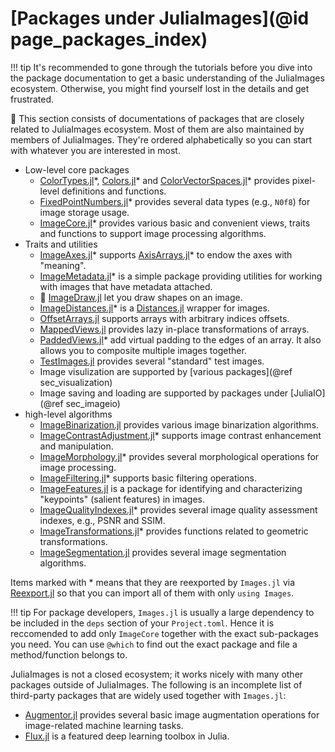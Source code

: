 # [Packages under JuliaImages](@id page_packages_index)

!!! tip
    It's recommended to gone through the tutorials before you dive into the package documentation to get
    a basic understanding of the JuliaImages ecosystem. Otherwise, you might find yourself lost in the
    details and get frustrated.

🚧 This section consists of documentations of packages that are closely related to JuliaImages ecosystem.
Most of them are also maintained by members of JuliaImages. They're ordered alphabetically so you can
start with whatever you are interested in most.

* Low-level core packages
  * [ColorTypes.jl](https://github.com/JuliaGraphics/ColorTypes.jl)\*,
    [Colors.jl](https://github.com/JuliaGraphics/Colors.jl)\*
    and [ColorVectorSpaces.jl](https://github.com/JuliaGraphics/ColorVectorSpace.jl)\*
    provides pixel-level definitions and functions.
  * [FixedPointNumbers.jl](https://github.com/JuliaMath/FixedPointNumbers.jl)\* provides several data
    types (e.g., `N0f8`) for image storage usage.
  * [ImageCore.jl](https://juliaimages.org/ImageCore.jl/stable/)\* provides various basic and
    convenient views, traits and functions to support image processing algorithms.
* Traits and utilities
  * [ImageAxes.jl](https://github.com/JuliaImages/ImageAxes.jl)\* supports
    [AxisArrays.jl](https://github.com/JuliaArrays/AxisArrays.jl)\* to endow the axes with "meaning".
  * [ImageMetadata.jl](https://github.com/JuliaImages/ImageMetadata.jl)\* is a simple package
    providing utilities for working with images that have metadata attached.
  * 🚧 [ImageDraw.jl](https://github.com/JuliaImages/ImageDraw.jl) let you draw shapes on an image.
  * [ImageDistances.jl](https://github.com/JuliaImages/ImageDistances.jl)\* is a
    [Distances.jl](https://github.com/JuliaStats/Distances.jl) wrapper for images.
  * [OffsetArrays.jl](https://github.com/JuliaArrays/OffsetArrays.jl) supports arrays with arbitrary
    indices offsets.
  * [MappedViews.jl](https://github.com/JuliaArrays/MappedArrays.jl) provides lazy in-place transformations
    of arrays.
  * [PaddedViews.jl](https://github.com/JuliaArrays/PaddedViews.jl)\* add virtual padding to the edges
    of an array. It also allows you to composite multiple images together.
  * [TestImages.jl](https://github.com/JuliaImages/TestImages.jl) provides several "standard" test images.
  * Image visulization are supported by [various packages](@ref sec_visualization)
  * Image saving and loading are supported by packages under [JuliaIO](@ref sec_imageio)
* high-level algorithms
  * [ImageBinarization.jl](https://github.com/zygmuntszpak/ImageBinarization.jl) provides various
    image binarization algorithms.
  * [ImageContrastAdjustment.jl](https://juliaimages.org/ImageContrastAdjustment.jl/stable/)\* supports
    image contrast enhancement and manipulation.
  * [ImageMorphology.jl](https://github.com/JuliaImages/ImageMorphology.jl)\* provides several
    morphological operations for image processing.
  * [ImageFiltering.jl](https://juliaimages.org/ImageFiltering.jl/stable/)\* supports basic filtering operations.
  * [ImageFeatures.jl](https://github.com/JuliaImages/ImageFeatures.jl) is a package for identifying
    and characterizing "keypoints" (salient features) in images.
  * [ImageQualityIndexes.jl](https://github.com/JuliaImages/ImageQualityIndexes.jl)\* provides several
    image quality assessment indexes, e.g., PSNR and SSIM.
  * [ImageTransformations.jl](https://github.com/JuliaImages/ImageTransformations.jl)\* provides functions
    related to geometric transformations.
  * [ImageSegmentation.jl](https://github.com/JuliaImages/ImageSegmentation.jl) provides several image
    segmentation algorithms.

Items marked with \* means that they are reexported by `Images.jl` via
[Reexport.jl](https://github.com/simonster/Reexport.jl) so that you can import all of them with only `using Images`.

!!! tip
    For package developers, `Images.jl` is usually a large dependency to be included in the `deps` section of
    your `Project.toml`. Hence it is reccomended to add only `ImageCore` together with the exact sub-packages
    you need. You can use `@which` to find out the exact package and file a method/function belongs to.

JuliaImages is not a closed ecosystem; it works nicely with many other packages outside of JuliaImages.
The following is an incomplete list of third-party packages that are widely used together with `Images.jl`:

* [Augmentor.jl](https://github.com/Evizero/Augmentor.jl) provides several basic image augmentation
  operations for image-related machine learning tasks.
* [Flux.jl](https://github.com/FluxML/Flux.jl) is a featured deep learning toolbox in Julia.


